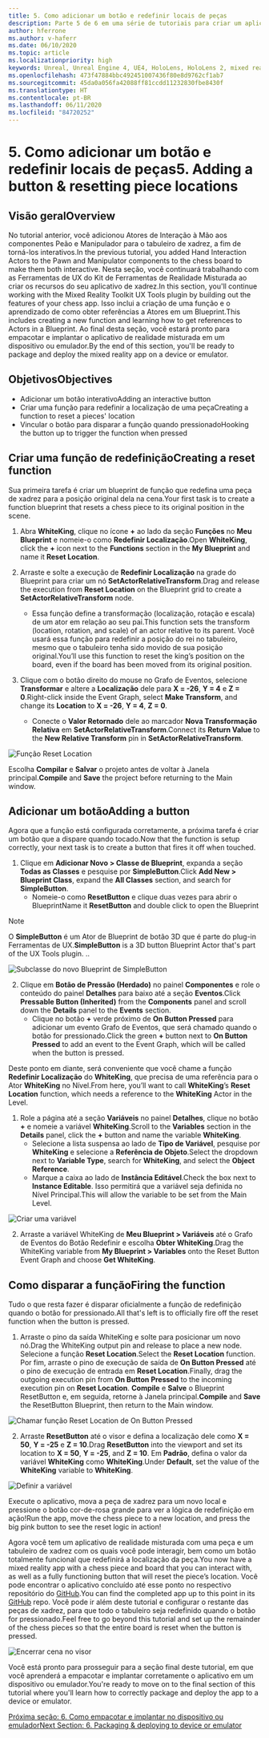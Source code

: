 ```yaml
---
title: 5. Como adicionar um botão e redefinir locais de peças
description: Parte 5 de 6 em uma série de tutoriais para criar um aplicativo de xadrez simples usando o Unreal Engine 4 e o plug-in Ferramentas de UX do Kit de Ferramentas de Realidade Misturada
author: hferrone
ms.author: v-haferr
ms.date: 06/10/2020
ms.topic: article
ms.localizationpriority: high
keywords: Unreal, Unreal Engine 4, UE4, HoloLens, HoloLens 2, mixed reality, tutorial, getting started, mrtk, uxt, UX Tools, documentation
ms.openlocfilehash: 473f47884bbc492451007436f80e8d9762cf1ab7
ms.sourcegitcommit: 45da0a056fa42088ff81ccdd11232830fbe8430f
ms.translationtype: HT
ms.contentlocale: pt-BR
ms.lasthandoff: 06/11/2020
ms.locfileid: "84720252"
---
```

# <a name="5-adding-a-button--resetting-piece-locations"></a><span data-ttu-id="1ec2f-104">5. Como adicionar um botão e redefinir locais de peças</span><span class="sxs-lookup"><span data-stu-id="1ec2f-104">5. Adding a button & resetting piece locations</span></span>


## <a name="overview"></a><span data-ttu-id="1ec2f-105">Visão geral</span><span class="sxs-lookup"><span data-stu-id="1ec2f-105">Overview</span></span>

<span data-ttu-id="1ec2f-106">No tutorial anterior, você adicionou Atores de Interação à Mão aos componentes Peão e Manipulador para o tabuleiro de xadrez, a fim de torná-los interativos.</span><span class="sxs-lookup"><span data-stu-id="1ec2f-106">In the previous tutorial, you added Hand Interaction Actors to the Pawn and Manipulator components to the chess board to make them both interactive.</span></span> <span data-ttu-id="1ec2f-107">Nesta seção, você continuará trabalhando com as Ferramentas de UX do Kit de Ferramentas de Realidade Misturada ao criar os recursos do seu aplicativo de xadrez.</span><span class="sxs-lookup"><span data-stu-id="1ec2f-107">In this section, you'll continue working with the Mixed Reality Toolkit UX Tools plugin by building out the features of your chess app.</span></span> <span data-ttu-id="1ec2f-108">Isso inclui a criação de uma função e o aprendizado de como obter referências a Atores em um Blueprint.</span><span class="sxs-lookup"><span data-stu-id="1ec2f-108">This includes creating a new function and learning how to get references to Actors in a Blueprint.</span></span> <span data-ttu-id="1ec2f-109">Ao final desta seção, você estará pronto para empacotar e implantar o aplicativo de realidade misturada em um dispositivo ou emulador.</span><span class="sxs-lookup"><span data-stu-id="1ec2f-109">By the end of this section, you'll be ready to package and deploy the mixed reality app on a device or emulator.</span></span>

## <a name="objectives"></a><span data-ttu-id="1ec2f-110">Objetivos</span><span class="sxs-lookup"><span data-stu-id="1ec2f-110">Objectives</span></span>

* <span data-ttu-id="1ec2f-111">Adicionar um botão interativo</span><span class="sxs-lookup"><span data-stu-id="1ec2f-111">Adding an interactive button</span></span>
* <span data-ttu-id="1ec2f-112">Criar uma função para redefinir a localização de uma peça</span><span class="sxs-lookup"><span data-stu-id="1ec2f-112">Creating a function to reset a pieces' location</span></span>
* <span data-ttu-id="1ec2f-113">Vincular o botão para disparar a função quando pressionado</span><span class="sxs-lookup"><span data-stu-id="1ec2f-113">Hooking the button up to trigger the function when pressed</span></span>

## <a name="creating-a-reset-function"></a><span data-ttu-id="1ec2f-114">Criar uma função de redefinição</span><span class="sxs-lookup"><span data-stu-id="1ec2f-114">Creating a reset function</span></span>
<span data-ttu-id="1ec2f-115">Sua primeira tarefa é criar um blueprint de função que redefina uma peça de xadrez para a posição original dela na cena.</span><span class="sxs-lookup"><span data-stu-id="1ec2f-115">Your first task is to create a function blueprint that resets a chess piece to its original position in the scene.</span></span> 

1.  <span data-ttu-id="1ec2f-116">Abra **WhiteKing**, clique no ícone **+** ao lado da seção **Funções** no **Meu Blueprint** e nomeie-o como **Redefinir Localização**.</span><span class="sxs-lookup"><span data-stu-id="1ec2f-116">Open **WhiteKing**, click the **+** icon next to the **Functions** section in the **My Blueprint** and name it **Reset Location**.</span></span> 

2.  <span data-ttu-id="1ec2f-117">Arraste e solte a execução de **Redefinir Localização** na grade do Blueprint para criar um nó **SetActorRelativeTransform**.</span><span class="sxs-lookup"><span data-stu-id="1ec2f-117">Drag and release the execution from **Reset Location** on the Blueprint grid to create a **SetActorRelativeTransform** node.</span></span> 
    * <span data-ttu-id="1ec2f-118">Essa função define a transformação (localização, rotação e escala) de um ator em relação ao seu pai.</span><span class="sxs-lookup"><span data-stu-id="1ec2f-118">This function sets the transform (location, rotation, and scale) of an actor relative to its parent.</span></span> <span data-ttu-id="1ec2f-119">Você usará essa função para redefinir a posição do rei no tabuleiro, mesmo que o tabuleiro tenha sido movido de sua posição original.</span><span class="sxs-lookup"><span data-stu-id="1ec2f-119">You’ll use this function to reset the king’s position on the board, even if the board has been moved from its original position.</span></span> 
    
3. <span data-ttu-id="1ec2f-120">Clique com o botão direito do mouse no Grafo de Eventos, selecione **Transformar** e altere a **Localização** dele para **X = -26**, **Y = 4** e **Z = 0**.</span><span class="sxs-lookup"><span data-stu-id="1ec2f-120">Right-click inside the Event Graph, select **Make Transform**, and change its **Location** to **X = -26**, **Y = 4**, **Z = 0**.</span></span>
    * <span data-ttu-id="1ec2f-121">Conecte o **Valor Retornado** dele ao marcador **Nova Transformação Relativa** em **SetActorRelativeTransform**.</span><span class="sxs-lookup"><span data-stu-id="1ec2f-121">Connect its **Return Value** to the **New Relative Transform** pin in **SetActorRelativeTransform**.</span></span> 

![Função Reset Location](images/unreal-uxt/5-function.PNG)

<span data-ttu-id="1ec2f-123">Escolha **Compilar** e **Salvar** o projeto antes de voltar à Janela principal.</span><span class="sxs-lookup"><span data-stu-id="1ec2f-123">**Compile** and **Save** the project before returning to the Main window.</span></span> 


## <a name="adding-a-button"></a><span data-ttu-id="1ec2f-124">Adicionar um botão</span><span class="sxs-lookup"><span data-stu-id="1ec2f-124">Adding a button</span></span>
<span data-ttu-id="1ec2f-125">Agora que a função está configurada corretamente, a próxima tarefa é criar um botão que a dispare quando tocado.</span><span class="sxs-lookup"><span data-stu-id="1ec2f-125">Now that the function is setup correctly, your next task is to create a button that fires it off when touched.</span></span> 

1.  <span data-ttu-id="1ec2f-126">Clique em **Adicionar Novo > Classe de Blueprint**, expanda a seção **Todas as Classes** e pesquise por **SimpleButton**.</span><span class="sxs-lookup"><span data-stu-id="1ec2f-126">Click **Add New > Blueprint Class**, expand the **All Classes** section, and search for **SimpleButton**.</span></span> 
    * <span data-ttu-id="1ec2f-127">Nomeie-o como **ResetButton** e clique duas vezes para abrir o Blueprint</span><span class="sxs-lookup"><span data-stu-id="1ec2f-127">Name it **ResetButton** and double click to open the Blueprint</span></span>

> [!NOTE]
> <span data-ttu-id="1ec2f-128">O **SimpleButton** é um Ator de Blueprint de botão 3D que é parte do plug-in Ferramentas de UX.</span><span class="sxs-lookup"><span data-stu-id="1ec2f-128">**SimpleButton** is a 3D button Blueprint Actor that's part of the UX Tools plugin.</span></span> <span data-ttu-id="1ec2f-129">.</span><span class="sxs-lookup"><span data-stu-id="1ec2f-129">.</span></span> 

![Subclasse do novo Blueprint de SimpleButton](images/unreal-uxt/5-subclass.PNG)

2. <span data-ttu-id="1ec2f-131">Clique em **Botão de Pressão (Herdado)** no painel **Componentes** e role o conteúdo do painel **Detalhes** para baixo até a seção **Eventos**.</span><span class="sxs-lookup"><span data-stu-id="1ec2f-131">Click **Pressable Button (Inherited)** from the **Components** panel and scroll down the **Details** panel to the **Events** section.</span></span> 
    * <span data-ttu-id="1ec2f-132">Clique no botão **+** verde próximo de **On Button Pressed** para adicionar um evento Grafo de Eventos, que será chamado quando o botão for pressionado.</span><span class="sxs-lookup"><span data-stu-id="1ec2f-132">Click the green **+** button next to **On Button Pressed** to add an event to the Event Graph, which will be called when the button is pressed.</span></span> 
    
<span data-ttu-id="1ec2f-133">Deste ponto em diante, será conveniente que você chame a função **Redefinir Localização** do **WhiteKing**, que precisa de uma referência para o Ator **WhiteKing** no Nível.</span><span class="sxs-lookup"><span data-stu-id="1ec2f-133">From here, you’ll want to call **WhiteKing**’s **Reset Location** function, which needs a reference to the **WhiteKing** Actor in the Level.</span></span> 

1.  <span data-ttu-id="1ec2f-134">Role a página até a seção **Variáveis** no painel **Detalhes**, clique no botão **+** e nomeie a variável **WhiteKing**.</span><span class="sxs-lookup"><span data-stu-id="1ec2f-134">Scroll to the **Variables** section in the **Details** panel, click the **+** button and name the variable **WhiteKing**.</span></span> 
    * <span data-ttu-id="1ec2f-135">Selecione a lista suspensa ao lado de **Tipo de Variável**, pesquise por **WhiteKing** e selecione a **Referência de Objeto**.</span><span class="sxs-lookup"><span data-stu-id="1ec2f-135">Select the dropdown next to **Variable Type**, search for **WhiteKing**, and select the **Object Reference**.</span></span> 
    * <span data-ttu-id="1ec2f-136">Marque a caixa ao lado de **Instância Editável**.</span><span class="sxs-lookup"><span data-stu-id="1ec2f-136">Check the box next to **Instance Editable**.</span></span> <span data-ttu-id="1ec2f-137">Isso permitirá que a variável seja definida no Nível Principal.</span><span class="sxs-lookup"><span data-stu-id="1ec2f-137">This will allow the variable to be set from the Main Level.</span></span> 

![Criar uma variável](images/unreal-uxt/5-var.PNG)

2.  <span data-ttu-id="1ec2f-139">Arraste a variável WhiteKing de **Meu Blueprint > Variáveis** até o Grafo de Eventos do Botão Redefinir e escolha **Obter WhiteKing**.</span><span class="sxs-lookup"><span data-stu-id="1ec2f-139">Drag the WhiteKing variable from **My Blueprint > Variables** onto the Reset Button Event Graph and choose **Get WhiteKing**.</span></span> 

## <a name="firing-the-function"></a><span data-ttu-id="1ec2f-140">Como disparar a função</span><span class="sxs-lookup"><span data-stu-id="1ec2f-140">Firing the function</span></span>
<span data-ttu-id="1ec2f-141">Tudo o que resta fazer é disparar oficialmente a função de redefinição quando o botão for pressionado.</span><span class="sxs-lookup"><span data-stu-id="1ec2f-141">All that's left is to officially fire off the reset function when the button is pressed.</span></span>

1.  <span data-ttu-id="1ec2f-142">Arraste o pino da saída WhiteKing e solte para posicionar um novo nó.</span><span class="sxs-lookup"><span data-stu-id="1ec2f-142">Drag the WhiteKing output pin and release to place a new node.</span></span> <span data-ttu-id="1ec2f-143">Selecione a função **Reset Location**.</span><span class="sxs-lookup"><span data-stu-id="1ec2f-143">Select the **Reset Location** function.</span></span> <span data-ttu-id="1ec2f-144">Por fim, arraste o pino de execução de saída de **On Button Pressed** até o pino de execução de entrada em **Reset Location**.</span><span class="sxs-lookup"><span data-stu-id="1ec2f-144">Finally, drag the outgoing execution pin from **On Button Pressed** to the incoming execution pin on **Reset Location**.</span></span> <span data-ttu-id="1ec2f-145">**Compile** e **Salve** o Blueprint ResetButton e, em seguida, retorne à Janela principal.</span><span class="sxs-lookup"><span data-stu-id="1ec2f-145">**Compile** and **Save** the ResetButton Blueprint, then return to the Main window.</span></span> 

![Chamar função Reset Location de On Button Pressed](images/unreal-uxt/5-callresetloc.PNG)

2.  <span data-ttu-id="1ec2f-147">Arraste **ResetButton** até o visor e defina a localização dele como **X = 50**, **Y = -25** e **Z = 10**.</span><span class="sxs-lookup"><span data-stu-id="1ec2f-147">Drag **ResetButton** into the viewport and set its location to **X = 50**, **Y = -25**, and **Z = 10**.</span></span> <span data-ttu-id="1ec2f-148">Em **Padrão**, defina o valor da variável **WhiteKing** como **WhiteKing**.</span><span class="sxs-lookup"><span data-stu-id="1ec2f-148">Under **Default**, set the value of the **WhiteKing** variable to **WhiteKing**.</span></span>

![Definir a variável](images/unreal-uxt/5-buttonlevel.PNG)

<span data-ttu-id="1ec2f-150">Execute o aplicativo, mova a peça de xadrez para um novo local e pressione o botão cor-de-rosa grande para ver a lógica de redefinição em ação!</span><span class="sxs-lookup"><span data-stu-id="1ec2f-150">Run the app, move the chess piece to a new location, and press the big pink button to see the reset logic in action!</span></span>

<span data-ttu-id="1ec2f-151">Agora você tem um aplicativo de realidade misturada com uma peça e um tabuleiro de xadrez com os quais você pode interagir, bem como um botão totalmente funcional que redefinirá a localização da peça.</span><span class="sxs-lookup"><span data-stu-id="1ec2f-151">You now have a mixed reality app with a chess piece and board that you can interact with, as well as a fully functioning button that will reset the piece’s location.</span></span> <span data-ttu-id="1ec2f-152">Você pode encontrar o aplicativo concluído até esse ponto no respectivo repositório do [GitHub](https://github.com/microsoft/MixedReality-Unreal-Samples/tree/master/ChessApp).</span><span class="sxs-lookup"><span data-stu-id="1ec2f-152">You can find the completed app up to this point in its [GitHub](https://github.com/microsoft/MixedReality-Unreal-Samples/tree/master/ChessApp) repo.</span></span> <span data-ttu-id="1ec2f-153">Você pode ir além deste tutorial e configurar o restante das peças de xadrez, para que todo o tabuleiro seja redefinido quando o botão for pressionado.</span><span class="sxs-lookup"><span data-stu-id="1ec2f-153">Feel free to go beyond this tutorial and set up the remainder of the chess pieces so that the entire board is reset when the button is pressed.</span></span>

![Encerrar cena no visor](images/unreal-uxt/5-endscene.PNG)

<span data-ttu-id="1ec2f-155">Você está pronto para prosseguir para a seção final deste tutorial, em que você aprenderá a empacotar e implantar corretamente o aplicativo em um dispositivo ou emulador.</span><span class="sxs-lookup"><span data-stu-id="1ec2f-155">You're ready to move on to the final section of this tutorial where you'll learn how to correctly package and deploy the app to a device or emulator.</span></span>

[<span data-ttu-id="1ec2f-156">Próxima seção: 6. Como empacotar e implantar no dispositivo ou emulador</span><span class="sxs-lookup"><span data-stu-id="1ec2f-156">Next Section: 6. Packaging & deploying to device or emulator</span></span>](unreal-uxt-ch6.md)
